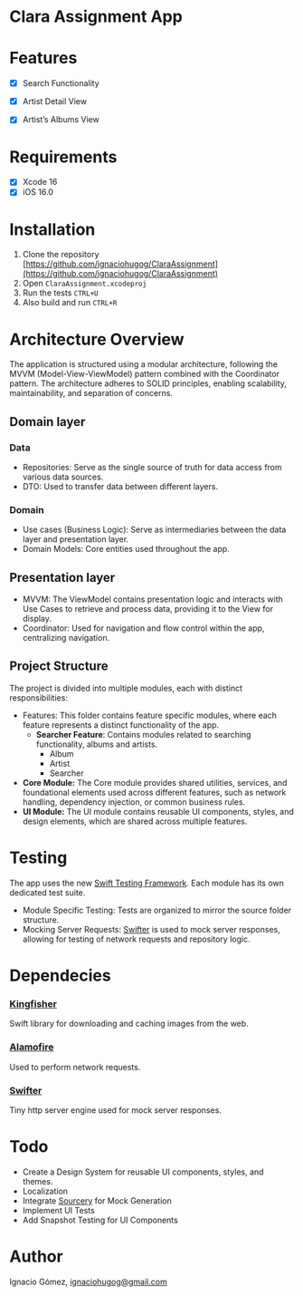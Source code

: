 # Clara Assignment App
# Features
- [x] Search Functionality
- [x] Artist Detail View
- [x] Artist’s Albums View


# Requirements
- [x] Xcode 16
- [x] iOS 16.0

# Installation
1. Clone the repository
[https://github.com/ignaciohugog/ClaraAssignment](https://github.com/ignaciohugog/ClaraAssignment)
2. Open ```ClaraAssignment.xcodeproj```
3. Run the tests ```CTRL+U```
3. Also build and run ```CTRL+R```

# Architecture Overview
The application is structured using a modular architecture, following the MVVM (Model-View-ViewModel) pattern combined with the Coordinator pattern. The architecture adheres to SOLID principles, enabling scalability, maintainability, and separation of concerns.

## Domain layer
### Data
- Repositories: Serve as the single source of truth for data access from various data sources.
- DTO: Used to transfer data between different layers.
### Domain
- Use cases (Business Logic): Serve as intermediaries between the data layer and presentation layer.
- Domain Models: Core entities used throughout the app.

## Presentation layer
- MVVM: The ViewModel contains presentation logic and interacts with Use Cases to retrieve and process data, providing it to the View for display.
- Coordinator: Used for navigation and flow control within the app, centralizing navigation.


## Project Structure

The project is divided into multiple modules, each with distinct responsibilities:

- Features: This folder contains feature specific modules, where each feature represents a distinct functionality of the app.
  - **Searcher Feature**: Contains modules related to searching functionality, albums and artists.
    - Album
    - Artist
    - Searcher
- **Core Module:**
The Core module provides shared utilities, services, and foundational elements used across different features, such as network handling, dependency injection, or common business rules.
- **UI Module:**
The UI module contains reusable UI components, styles, and design elements, which are shared across multiple features.

# Testing
The app uses the new [Swift Testing Framework](https://developer.apple.com/documentation/testing/). Each module has its own dedicated test suite.
- Module Specific Testing: Tests are organized to mirror the source folder structure.
- Mocking Server Requests: [Swifter](https://github.com/httpswift/swifter) is used to mock server responses, allowing for testing of network requests and repository logic.

# Dependecies
### [Kingfisher](https://github.com/onevcat/Kingfisher)
Swift library for downloading and caching images from the web.

### [Alamofire](https://github.com/Alamofire/Alamofire)
Used to perform network requests.

### [Swifter](https://github.com/httpswift/swifter)
Tiny http server engine used for mock server responses.

# Todo
- Create a Design System for reusable UI components, styles, and themes.
- Localization
- Integrate [Sourcery](https://github.com/krzysztofzablocki/Sourcery) for Mock Generation
- Implement UI Tests
- Add Snapshot Testing for UI Components





# Author
Ignacio Gómez, ignaciohugog@gmail.com
